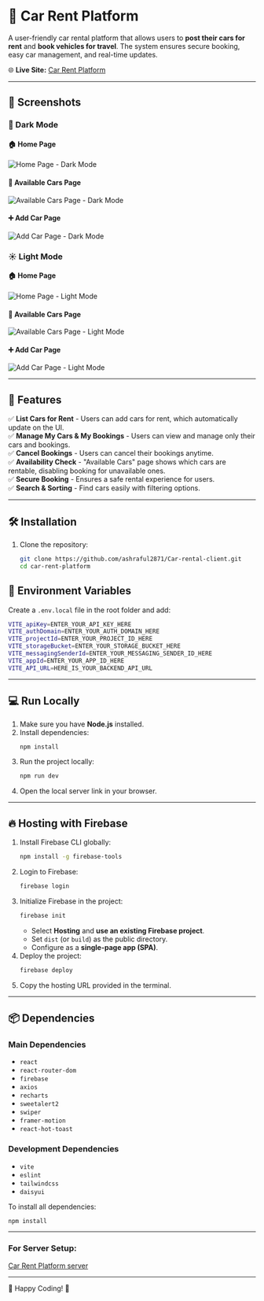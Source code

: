 # 🚗 Car Rent Platform

A user-friendly car rental platform that allows users to **post their cars for rent** and **book vehicles for travel**. The system ensures secure booking, easy car management, and real-time updates.

🌐 **Live Site:** [Car Rent Platform](https://car-rent-67bee.web.app/)

---

## 📸 Screenshots

### 🌙 Dark Mode

#### 🏠 Home Page

![Home Page - Dark Mode](https://i.ibb.co.com/twBLbFFw/Screenshot-2025-02-11-141645.png)

#### 🚗 Available Cars Page

![Available Cars Page - Dark Mode](https://i.ibb.co.com/35Zn8WnT/Screenshot-2025-02-11-141655.png)

#### ➕ Add Car Page

![Add Car Page - Dark Mode](https://i.ibb.co.com/b5xPytmd/Screenshot-2025-02-11-141711.png)

### ☀️ Light Mode

#### 🏠 Home Page

![Home Page - Light Mode](https://i.ibb.co.com/ZRQDb6p8/Screenshot-2025-04-25-150712.png)

#### 🚗 Available Cars Page

![Available Cars Page - Light Mode](https://i.ibb.co.com/1GnfFfLJ/Screenshot-2025-02-11-141610.png)

#### ➕ Add Car Page

![Add Car Page - Light Mode](https://i.ibb.co.com/4w85hbNQ/Screenshot-2025-02-11-141632.png)

---

## 🚀 Features

✅ **List Cars for Rent** - Users can add cars for rent, which automatically update on the UI.  
✅ **Manage My Cars & My Bookings** - Users can view and manage only their cars and bookings.  
✅ **Cancel Bookings** - Users can cancel their bookings anytime.  
✅ **Availability Check** - "Available Cars" page shows which cars are rentable, disabling booking for unavailable ones.  
✅ **Secure Booking** - Ensures a safe rental experience for users.  
✅ **Search & Sorting** - Find cars easily with filtering options.

---

## 🛠 Installation

1. Clone the repository:
   ```sh
   git clone https://github.com/ashraful2871/Car-rental-client.git
   cd car-rent-platform
   ```

## 🔑 Environment Variables

Create a `.env.local` file in the root folder and add:

```sh
VITE_apiKey=ENTER_YOUR_API_KEY_HERE
VITE_authDomain=ENTER_YOUR_AUTH_DOMAIN_HERE
VITE_projectId=ENTER_YOUR_PROJECT_ID_HERE
VITE_storageBucket=ENTER_YOUR_STORAGE_BUCKET_HERE
VITE_messagingSenderId=ENTER_YOUR_MESSAGING_SENDER_ID_HERE
VITE_appId=ENTER_YOUR_APP_ID_HERE
VITE_API_URL=HERE_IS_YOUR_BACKEND_API_URL
```

---

## 💻 Run Locally

1. Make sure you have **Node.js** installed.
2. Install dependencies:
   ```sh
   npm install
   ```
3. Run the project locally:
   ```sh
   npm run dev
   ```
4. Open the local server link in your browser.

---

## 🔥 Hosting with Firebase

1. Install Firebase CLI globally:
   ```sh
   npm install -g firebase-tools
   ```
2. Login to Firebase:
   ```sh
   firebase login
   ```
3. Initialize Firebase in the project:
   ```sh
   firebase init
   ```
   - Select **Hosting** and **use an existing Firebase project**.
   - Set `dist` (or `build`) as the public directory.
   - Configure as a **single-page app (SPA)**.
4. Deploy the project:
   ```sh
   firebase deploy
   ```
5. Copy the hosting URL provided in the terminal.

---

## 📦 Dependencies

### Main Dependencies

- `react`
- `react-router-dom`
- `firebase`
- `axios`
- `recharts`
- `sweetalert2`
- `swiper`
- `framer-motion`
- `react-hot-toast`

### Development Dependencies

- `vite`
- `eslint`
- `tailwindcss`
- `daisyui`

To install all dependencies:

```sh
npm install
```

---

### For Server Setup:

[Car Rent Platform server](https://github.com/ashraful2871/Car-Rental-Server)

---

🚀 Happy Coding! 🚀
